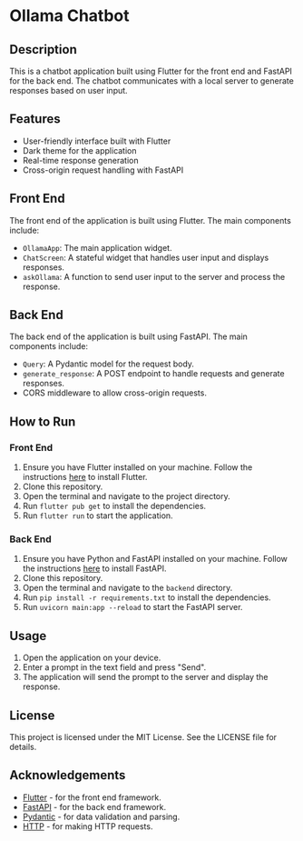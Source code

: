 # Ollama Chatbot

## Description
This is a chatbot application built using Flutter for the front end and FastAPI for the back end. The chatbot communicates with a local server to generate responses based on user input.

## Features
- User-friendly interface built with Flutter
- Dark theme for the application
- Real-time response generation
- Cross-origin request handling with FastAPI


## Front End
The front end of the application is built using Flutter. The main components include:
- `OllamaApp`: The main application widget.
- `ChatScreen`: A stateful widget that handles user input and displays responses.
- `askOllama`: A function to send user input to the server and process the response.

## Back End
The back end of the application is built using FastAPI. The main components include:
- `Query`: A Pydantic model for the request body.
- `generate_response`: A POST endpoint to handle requests and generate responses.
- CORS middleware to allow cross-origin requests.

## How to Run
### Front End
1. Ensure you have Flutter installed on your machine. Follow the instructions [here](https://flutter.dev/docs/get-started/install) to install Flutter.
2. Clone this repository.
3. Open the terminal and navigate to the project directory.
4. Run `flutter pub get` to install the dependencies.
5. Run `flutter run` to start the application.

### Back End
1. Ensure you have Python and FastAPI installed on your machine. Follow the instructions [here](https://fastapi.tiangolo.com/) to install FastAPI.
2. Clone this repository.
3. Open the terminal and navigate to the `backend` directory.
4. Run `pip install -r requirements.txt` to install the dependencies.
5. Run `uvicorn main:app --reload` to start the FastAPI server.

## Usage
1. Open the application on your device.
2. Enter a prompt in the text field and press "Send".
3. The application will send the prompt to the server and display the response.

## License
This project is licensed under the MIT License. See the LICENSE file for details.

## Acknowledgements
- [Flutter](https://flutter.dev/) - for the front end framework.
- [FastAPI](https://fastapi.tiangolo.com/) - for the back end framework.
- [Pydantic](https://pydantic-docs.helpmanual.io/) - for data validation and parsing.
- [HTTP](https://docs.python-requests.org/en/latest/) - for making HTTP requests.

